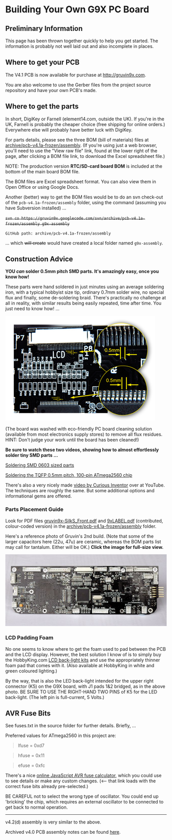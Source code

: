# Building Your Own G9X PC Board #

## Preliminary Information ##

This page has been thrown together quickly to help you get started. The information is probably not well laid out and also incomplete in places.

## Where to get your PCB ##

The V4.1 PCB is now available for purchase at http://gruvin9x.com.

You are also welcome to use the Gerber files from the project source repository and have your own PCB's made.

## Where to get the parts ##

In short, DigiKey or Farnell (element14.com, outside the UK). If you're in the UK, Farnell is probably the cheaper choice (free shipping for online orders.) Everywhere else will probably have better luck with DigiKey.

For parts details, please see the three BOM (bill of materials) files at [archive/pcb-v4.1a-frozen/assembly](../archive/pcb-v4.1a-frozen/assembly). (If you're using just a web browser, you'll need to use the "View raw file" link, found at the lower right of the page, after clicking a BOM file link, to download the Excel spreadsheet file.)

NOTE: The production version **RTC/SD-card board BOM** is included at the bottom of the main board BOM file.

The BOM files are Excel spreadsheet format. You can also view them in Open Office or using Google Docs.

Another (better) way to get the BOM files would be to do an svn check-out of the `pcb-v4.1a-frozen/assembly` folder, using the command (assuming you have Subversion installed) ...

~~```svn co https://gruvin9x.googlecode.com/svn/archive/pcb-v4.1a-frozen/assembly g9x-assembly```~~
```
GitHub path: archive/pcb-v4.1a-frozen/assembly
```

... which ~~will create~~ would have created a local folder named `g9x-assembly`.

## Construction Advice ##

**YOU _can_ solder 0.5mm pitch SMD parts. It's amazingly easy, once you know how!**

These parts were hand soldered in just minutes using an average soldering iron, with a typical hobbyist size tip, ordinary 0.7mm solder wire, no special flux and finally, some de-soldering braid. There's practically no challenge at all in reality, with similar results being easily repeated, time after time. You just need to know how! ...

![](../wiki/PcbAssembly.attach/smd-parts-macro.jpg)

(The board was washed with eco-friendly PC board cleaning solution (available from most electronics supply stores) to remove all flux residues. HINT: Don't judge your work until the board has been cleaned!)



**Be sure to watch these two videos, showing how to almost effortlessly solder tiny SMD parts ...**

[Soldering SMD 0603 sized parts](http://www.youtube.com/watch?v=nMZq0CZ67WY)

[Soldering the TQFP 0.5mm pitch, 100-pin ATmega2560 chip](http://www.youtube.com/watch?v=r69WvRybgCU)

There's also a very nicely made [video by Curious Inventor](http://www.youtube.com/watch?v=3NN7UGWYmBY) over at YouTube. The techniques are roughly the same. But some additional options and informational gems are offered.

### Parts Placement Guide ###

Look for PDF files [gruvin9x-SilkS\_Front.pdf](../archive/pcb-v4.1a-frozen/assembly/gruvin9x-SilkS_Front.pdf) and [9xLABEL.pdf](../archive/pcb-v4.1a-frozen/assembly/9xLABEL.pdf) (contributed, colour-coded version) in the [archive/pcb-v4.1a-frozen/assembly](../archive/pcb-v4.1a-frozen%2Fassembly) folder.


Here's a reference photo of Gruvin's 2nd build. (Note that some of the larger capacitors here (22u, 47u) are ceramic, whereas the BOM parts list may call for tantalum. Either will be OK.) **Click the image for full-size view.**

<a href='../wiki/PcbAssembly.attach/v41-reference.jpg'><img src='../wiki/PcbAssembly.attach/v41-reference-small.jpg' /></a>


### LCD Padding Foam ###

No one seems to know where to get the foam used to pad between the PCB and the LCD display. However, the best solution I know of is to simply buy the HobbyKing.com [LCD back-light kits](http://www.hobbyking.com/hobbyking/store/uh_viewItem.asp?idProduct=16720) and use the appropriately thinner foam pad that comes with it. (Also available at HobbyKing in white and green coloured lighting.)

By the way, that is also the LED back-light intended for the upper right connector (K5) on the G9X board, with J1 pads 1&2 bridged, as in the above photo. BE SURE TO USE THE RIGHT-HAND TWO PINS of K5 for the LED back-light. (The left pin is full-current, 5 Volts.)


## AVR Fuse Bits ##

See fuses.txt in the source folder for further details. Briefly, ...

Preferred values for ATmega2560 in this project are:
> lfuse = 0xd7

> hfuse = 0x11

> efuse = 0xfc

There's a nice [online JavaScript AVR fuse calculator](http://www.frank-zhao.com/fusecalc/fusecalc.php?chip=atmega2560&LOW=D7&HIGH=11&EXTENDED=FC&LOCKBIT=FF), which you could use to see details or make any custom changes. (<-- that link loads with the correct fuse bits already pre-selected.)

BE CAREFUL not to select the wrong type of oscillator. You could end up 'bricking' the chip, which requires an external oscillator to be connected to get back to normal operation.


---

v4.2(d) assembly is very similar to the above.

Archived v4.0 PCB assembly notes can be found [here](V40Assembly.md).

